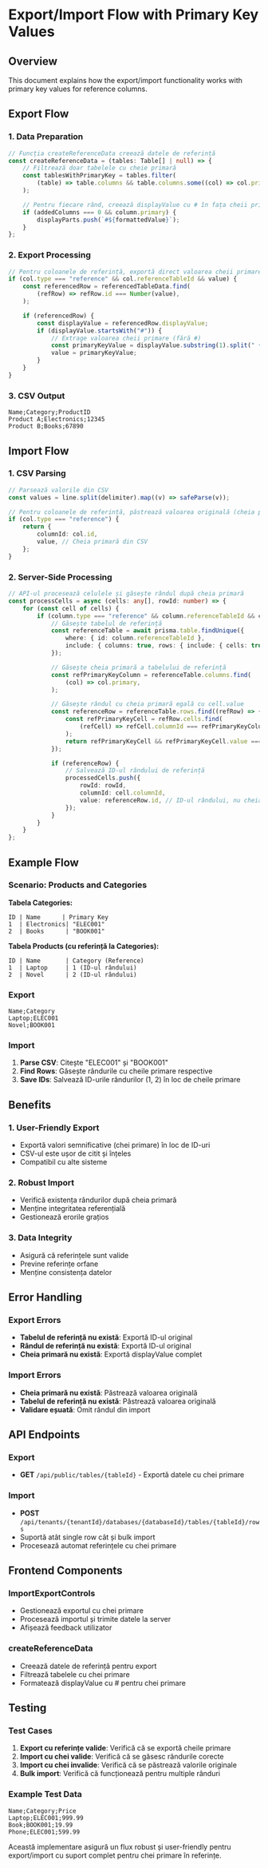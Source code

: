 <!-- @format -->

# Export/Import Flow with Primary Key Values

## Overview

This document explains how the export/import functionality works with primary
key values for reference columns.

## Export Flow

### 1. Data Preparation

```typescript
// Funcția createReferenceData creează datele de referință
const createReferenceData = (tables: Table[] | null) => {
	// Filtrează doar tabelele cu cheie primară
	const tablesWithPrimaryKey = tables.filter(
		(table) => table.columns && table.columns.some((col) => col.primary),
	);

	// Pentru fiecare rând, creează displayValue cu # în fața cheii primare
	if (addedColumns === 0 && column.primary) {
		displayParts.push(`#${formattedValue}`);
	}
};
```

### 2. Export Processing

```typescript
// Pentru coloanele de referință, exportă direct valoarea cheii primare
if (col.type === "reference" && col.referenceTableId && value) {
	const referencedRow = referencedTableData.find(
		(refRow) => refRow.id === Number(value),
	);

	if (referencedRow) {
		const displayValue = referencedRow.displayValue;
		if (displayValue.startsWith("#")) {
			// Extrage valoarea cheii primare (fără #)
			const primaryKeyValue = displayValue.substring(1).split(" • ")[0];
			value = primaryKeyValue;
		}
	}
}
```

### 3. CSV Output

```csv
Name;Category;ProductID
Product A;Electronics;12345
Product B;Books;67890
```

## Import Flow

### 1. CSV Parsing

```typescript
// Parsează valorile din CSV
const values = line.split(delimiter).map((v) => safeParse(v));

// Pentru coloanele de referință, păstrează valoarea originală (cheia primară)
if (col.type === "reference") {
	return {
		columnId: col.id,
		value, // Cheia primară din CSV
	};
}
```

### 2. Server-Side Processing

```typescript
// API-ul procesează celulele și găsește rândul după cheia primară
const processCells = async (cells: any[], rowId: number) => {
	for (const cell of cells) {
		if (column.type === "reference" && column.referenceTableId && cell.value) {
			// Găsește tabelul de referință
			const referenceTable = await prisma.table.findUnique({
				where: { id: column.referenceTableId },
				include: { columns: true, rows: { include: { cells: true } } },
			});

			// Găsește cheia primară a tabelului de referință
			const refPrimaryKeyColumn = referenceTable.columns.find(
				(col) => col.primary,
			);

			// Găsește rândul cu cheia primară egală cu cell.value
			const referenceRow = referenceTable.rows.find((refRow) => {
				const refPrimaryKeyCell = refRow.cells.find(
					(refCell) => refCell.columnId === refPrimaryKeyColumn.id,
				);
				return refPrimaryKeyCell && refPrimaryKeyCell.value === cell.value;
			});

			if (referenceRow) {
				// Salvează ID-ul rândului de referință
				processedCells.push({
					rowId: rowId,
					columnId: cell.columnId,
					value: referenceRow.id, // ID-ul rândului, nu cheia primară
				});
			}
		}
	}
};
```

## Example Flow

### Scenario: Products and Categories

**Tabela Categories:**

```
ID | Name      | Primary Key
1  | Electronics| "ELEC001"
2  | Books      | "BOOK001"
```

**Tabela Products (cu referință la Categories):**

```
ID | Name       | Category (Reference)
1  | Laptop     | 1 (ID-ul rândului)
2  | Novel      | 2 (ID-ul rândului)
```

### Export

```csv
Name;Category
Laptop;ELEC001
Novel;BOOK001
```

### Import

1. **Parse CSV**: Citește "ELEC001" și "BOOK001"
2. **Find Rows**: Găsește rândurile cu cheile primare respective
3. **Save IDs**: Salvează ID-urile rândurilor (1, 2) în loc de cheile primare

## Benefits

### 1. User-Friendly Export

- Exportă valori semnificative (chei primare) în loc de ID-uri
- CSV-ul este ușor de citit și înțeles
- Compatibil cu alte sisteme

### 2. Robust Import

- Verifică existența rândurilor după cheia primară
- Menține integritatea referențială
- Gestionează erorile grațios

### 3. Data Integrity

- Asigură că referințele sunt valide
- Previne referințe orfane
- Menține consistența datelor

## Error Handling

### Export Errors

- **Tabelul de referință nu există**: Exportă ID-ul original
- **Rândul de referință nu există**: Exportă ID-ul original
- **Cheia primară nu există**: Exportă displayValue complet

### Import Errors

- **Cheia primară nu există**: Păstrează valoarea originală
- **Tabelul de referință nu există**: Păstrează valoarea originală
- **Validare eșuată**: Omit rândul din import

## API Endpoints

### Export

- **GET** `/api/public/tables/{tableId}` - Exportă datele cu chei primare

### Import

- **POST**
  `/api/tenants/{tenantId}/databases/{databaseId}/tables/{tableId}/rows`
- Suportă atât single row cât și bulk import
- Procesează automat referințele cu chei primare

## Frontend Components

### ImportExportControls

- Gestionează exportul cu chei primare
- Procesează importul și trimite datele la server
- Afișează feedback utilizator

### createReferenceData

- Creează datele de referință pentru export
- Filtrează tabelele cu chei primare
- Formatează displayValue cu # pentru chei primare

## Testing

### Test Cases

1. **Export cu referințe valide**: Verifică că se exportă cheile primare
2. **Import cu chei valide**: Verifică că se găsesc rândurile corecte
3. **Import cu chei invalide**: Verifică că se păstrează valorile originale
4. **Bulk import**: Verifică că funcționează pentru multiple rânduri

### Example Test Data

```csv
Name;Category;Price
Laptop;ELEC001;999.99
Book;BOOK001;19.99
Phone;ELEC001;599.99
```

Această implementare asigură un flux robust și user-friendly pentru
export/import cu suport complet pentru chei primare în referințe.
